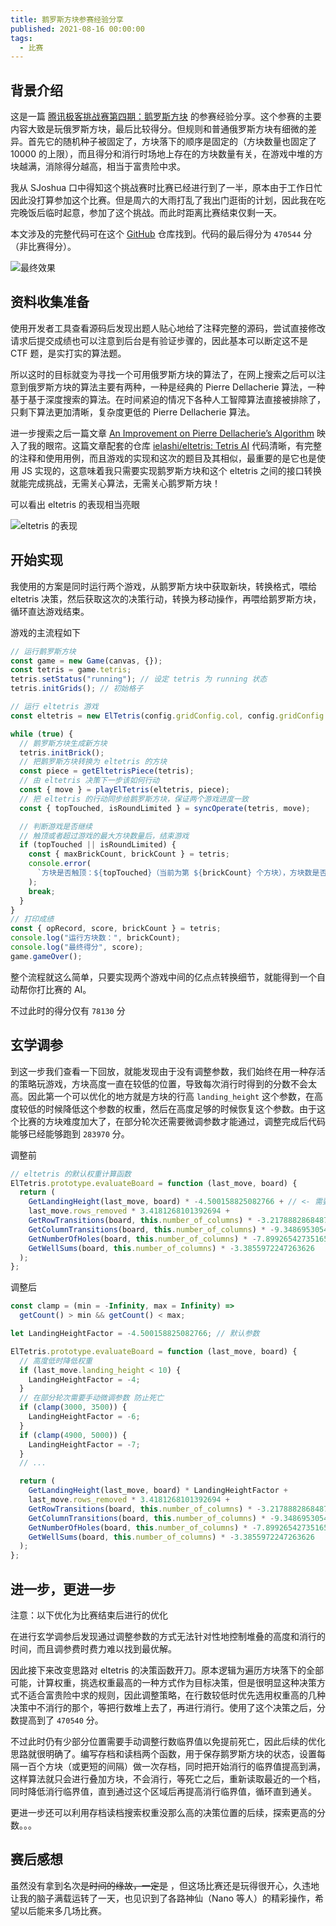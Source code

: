 ```yaml
---
title: 鹅罗斯方块参赛经验分享
published: 2021-08-16 00:00:00
tags:
  - 比赛
---
```


## 背景介绍

这是一篇 [腾讯极客挑战赛第四期：鹅罗斯方块](https://cloud.tencent.com/developer/competition/introduction/10015) 的参赛经验分享。这个参赛的主要内容大致是玩俄罗斯方块，最后比较得分。但规则和普通俄罗斯方块有细微的差异。首先它的随机种子被固定了，方块落下的顺序是固定的（方块数量也固定了 10000 的上限），而且得分和消行时场地上存在的方块数量有关，在游戏中堆的方块越满，消除得分越高，相当于富贵险中求。

我从 SJoshua 口中得知这个挑战赛时比赛已经进行到了一半，原本由于工作日忙因此没打算参加这个比赛。但是周六的大雨打乱了我出门逛街的计划，因此我在吃完晚饭后临时起意，参加了这个挑战。而此时距离比赛结束仅剩一天。

本文涉及的完整代码可在这个 [GitHub](https://github.com/lawvs/geek-qq-tetris-write-up) 仓库找到。代码的最后得分为 `470544` 分（非比赛得分）。

![最终效果](https://user-images.githubusercontent.com/18554747/128751760-103b798b-295c-48b3-b1c1-d95973059c6b.gif)

## 资料收集准备

使用开发者工具查看源码后发现出题人贴心地给了注释完整的源码，尝试直接修改请求后提交成绩也可以注意到后台是有验证步骤的，因此基本可以断定这不是 CTF 题，是实打实的算法题。

所以这时的目标就变为寻找一个可用俄罗斯方块的算法了，在网上搜索之后可以注意到俄罗斯方块的算法主要有两种，一种是经典的 Pierre Dellacherie 算法，一种基于基于深度搜索的算法。在时间紧迫的情况下各种人工智障算法直接被排除了，只剩下算法更加清晰，复杂度更低的 Pierre Dellacherie 算法。

进一步搜索之后一篇文章 [An Improvement on Pierre Dellacherie’s Algorithm](https://imake.ninja/el-tetris-an-improvement-on-pierre-dellacheries-algorithm/) 映入了我的眼帘。这篇文章配套的仓库 [ielashi/eltetris: Tetris AI](https://github.com/ielashi/eltetris) 代码清晰，有完整的注释和使用用例，而且游戏的实现和这次的题目及其相似，最重要的是它也是使用 JS 实现的，这意味着我只需要实现鹅罗斯方块和这个 eltetris 之间的接口转换就能完成挑战，无需关心算法，无需关心鹅罗斯方块！

可以看出 eltetris 的表现相当亮眼

![eltetris 的表现](https://user-images.githubusercontent.com/18554747/173203049-4009d486-7f73-4500-aa84-435452860af8.gif)

## 开始实现

我使用的方案是同时运行两个游戏，从鹅罗斯方块中获取新块，转换格式，喂给 eltetris 决策，然后获取这次的决策行动，转换为移动操作，再喂给鹅罗斯方块，循环直达游戏结束。

游戏的主流程如下

```js
// 运行鹅罗斯方块
const game = new Game(canvas, {});
const tetris = game.tetris;
tetris.setStatus("running"); // 设定 tetris 为 running 状态
tetris.initGrids(); // 初始格子

// 运行 eltetris 游戏
const eltetris = new ElTetris(config.gridConfig.col, config.gridConfig.row - 1);

while (true) {
  // 鹅罗斯方块生成新方块
  tetris.initBrick();
  // 把鹅罗斯方块转换为 eltetris 的方块
  const piece = getEltetrisPiece(tetris);
  // 由 eltetris 决策下一步该如何行动
  const { move } = playElTetris(eltetris, piece);
  // 把 eltetris 的行动同步给鹅罗斯方块，保证两个游戏进度一致
  const { topTouched, isRoundLimited } = syncOperate(tetris, move);

  // 判断游戏是否继续
  // 触顶或者超过游戏的最大方块数量后，结束游戏
  if (topTouched || isRoundLimited) {
    const { maxBrickCount, brickCount } = tetris;
    console.error(
      `方块是否触顶：${topTouched}（当前为第 ${brickCount} 个方块），方块数是否超过限制：${isRoundLimited}（最大方块数：${maxBrickCount}）`
    );
    break;
  }
}
// 打印成绩
const { opRecord, score, brickCount } = tetris;
console.log("运行方块数：", brickCount);
console.log("最终得分", score);
game.gameOver();
```

整个流程就这么简单，只要实现两个游戏中间的亿点点转换细节，就能得到一个自动帮你打比赛的 AI。

不过此时的得分仅有 `78130` 分

## 玄学调参

到这一步我们查看一下回放，就能发现由于没有调整参数，我们始终在用一种存活的策略玩游戏，方块高度一直在较低的位置，导致每次消行时得到的分数不会太高。因此第一个可以优化的地方就是方块的行高 `landing_height` 这个参数，在高度较低的时候降低这个参数的权重，然后在高度足够的时候恢复这个参数。由于这个比赛的方块难度加大了，在部分轮次还需要微调参数才能通过，调整完成后代码能够已经能够跑到 `283970` 分。

调整前

```js
// eltetris 的默认权重计算函数
ElTetris.prototype.evaluateBoard = function (last_move, board) {
  return (
    GetLandingHeight(last_move, board) * -4.500158825082766 + // <- 需要修改这里
    last_move.rows_removed * 3.4181268101392694 +
    GetRowTransitions(board, this.number_of_columns) * -3.2178882868487753 +
    GetColumnTransitions(board, this.number_of_columns) * -9.348695305445199 +
    GetNumberOfHoles(board, this.number_of_columns) * -7.899265427351652 +
    GetWellSums(board, this.number_of_columns) * -3.3855972247263626
  );
};
```

调整后

```js
const clamp = (min = -Infinity, max = Infinity) =>
  getCount() > min && getCount() < max;

let LandingHeightFactor = -4.500158825082766; // 默认参数

ElTetris.prototype.evaluateBoard = function (last_move, board) {
  // 高度低时降低权重
  if (last_move.landing_height < 10) {
    LandingHeightFactor = -4;
  }
  // 在部分轮次需要手动微调参数 防止死亡
  if (clamp(3000, 3500)) {
    LandingHeightFactor = -6;
  }
  if (clamp(4900, 5000)) {
    LandingHeightFactor = -7;
  }
  // ...

  return (
    GetLandingHeight(last_move, board) * LandingHeightFactor +
    last_move.rows_removed * 3.4181268101392694 +
    GetRowTransitions(board, this.number_of_columns) * -3.2178882868487753 +
    GetColumnTransitions(board, this.number_of_columns) * -9.348695305445199 +
    GetNumberOfHoles(board, this.number_of_columns) * -7.899265427351652 +
    GetWellSums(board, this.number_of_columns) * -3.3855972247263626
  );
};
```

## 进一步，更进一步

注意：以下优化为比赛结束后进行的优化

在进行玄学调参后发现通过调整参数的方式无法针对性地控制堆叠的高度和消行的时间，而且调参费时费力难以找到最优解。

因此接下来改变思路对 eltetris 的决策函数开刀。原本逻辑为遍历方块落下的全部可能，计算权重，挑选权重最高的一种方式作为目标决策，但是很明显这种决策方式不适合富贵险中求的规则，因此调整策略，在行数较低时优先选用权重高的几种决策中不消行的那个，等把行数堆上去了，再进行消行。使用了这个决策之后，分数提高到了 `470540` 分。

不过此时仍有少部分位置需要手动调整行数临界值以免提前死亡，因此后续的优化思路就很明确了。编写存档和读档两个函数，用于保存鹅罗斯方块的状态，设置每隔一百个方块（或更短的间隔）做一次存档，同时把开始消行的临界值提高到满，这样算法就只会进行叠加方块，不会消行，等死亡之后，重新读取最近的一个档，同时降低消行临界值，直到通过这个区域后再提高消行临界值，循环直到通关。

更进一步还可以利用存档读档搜索权重没那么高的决策位置的后续，探索更高的分数。。。

## 赛后感想

虽然没有拿到名次~~是时间的缘故，一定是~~ ，但这场比赛还是玩得很开心，久违地让我的脑子满载运转了一天，也见识到了各路神仙（Nano 等人）的精彩操作，希望以后能来多几场比赛。
